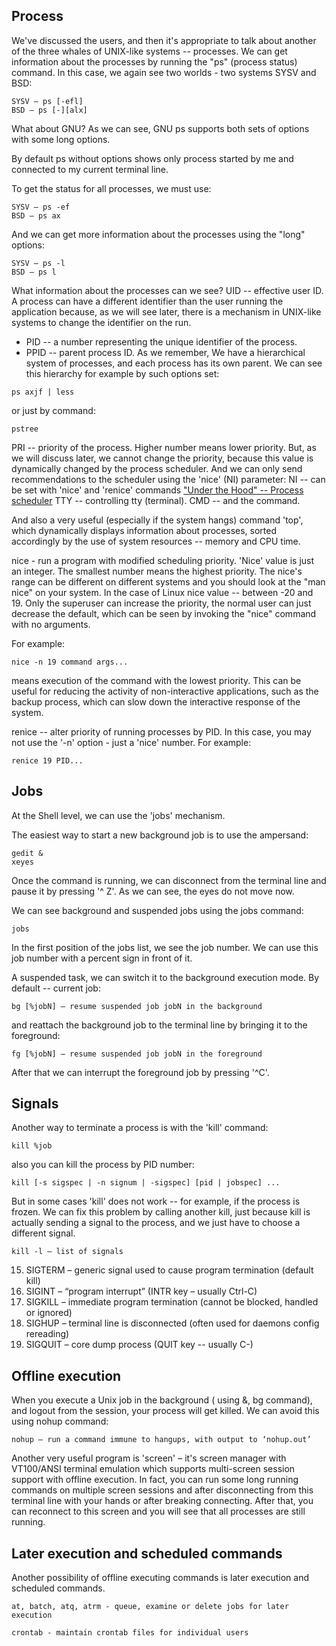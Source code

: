 ## Process

We've discussed the users, and then it's appropriate to talk about another of the three whales of UNIX-like systems -- processes. We can get information about the processes by running the "ps" (process status) command. In this case, we again see two worlds - two systems SYSV and BSD:
```
SYSV – ps [-efl]
BSD – ps [-][alx]
```
What about GNU? As we can see, GNU ps supports both sets of options with some long options.

By default ps without options shows only process started by me and connected to my current terminal line.

To get the status for all processes, we must use:
```
SYSV – ps -ef
BSD – ps ax
```
And we can get more information about the processes using the "long" options:
```
SYSV – ps -l
BSD – ps l
```
What information about the processes can we see? 
UID -- effective user ID. A process can have a different identifier than the user running the application because, as we will see later, there is a mechanism in UNIX-like systems to change the identifier on the run.
* PID -- a number representing the unique identifier of the process.
* PPID -- parent process ID. As we remember, We have a hierarchical system of processes, and each process has its own parent. We can see this hierarchy for example by such options set:
```
ps axjf | less
```
or just by command:
```
pstree
```
PRI -- priority of the process. Higher number means lower priority. But, as we will discuss later, we cannot change the priority, because this value is dynamically changed by the process scheduler. And we can only send recommendations to the scheduler using the 'nice' (NI) parameter:
NI -- can be set with 'nice' and 'renice' commands
["Under the Hood" -- Process scheduler](../under_the_hood/06_scheduler.md)
TTY -- controlling tty (terminal).
CMD -- and the command.

And also a very useful (especially if the system hangs) command 'top', which dynamically displays information about processes, sorted accordingly by the use of system resources -- memory and CPU time.

nice - run a program with modified scheduling priority. 'Nice' value is just an integer.  The smallest number means the highest priority. The nice's range can be different on different systems and you should look at the "man nice" on your system. In the case of Linux nice value -- between -20 and 19. Only the superuser can increase the priority, the normal user can just decrease the default, which can be seen by invoking the "nice" command with no arguments.

For example:
```
nice -n 19 command args...
```
means execution of the command with the lowest priority. This can be useful for reducing the activity of non-interactive applications, such as the backup process, which can slow down the interactive response of the system.

renice -- alter priority of running processes by PID. In this case, you may not use the '-n' option - just a 'nice' number. For example:
```
renice 19 PID...
```

## Jobs

At the Shell level, we can use the 'jobs' mechanism.

The easiest way to start a new background job is to use the ampersand:
```
gedit &
xeyes
```

Once the command is running, we can disconnect from the terminal line and pause it by pressing '^ Z'. As we can see, the eyes do not move now.

We can see background and suspended jobs using the jobs command:
```
jobs
```
In the first position of the jobs list, we see the job number. We can use this job number with a percent sign in front of it.

A suspended task, we can switch it to the background execution mode. By default -- current job:
```
bg [%jobN] – resume suspended job jobN in the background
```
and reattach the background job to the terminal line by bringing it to the foreground:
```
fg [%jobN] – resume suspended job jobN in the foreground
```
After that we can interrupt the foreground job by pressing '^C'.

## Signals

Another way to terminate a process is with the 'kill' command:
```
kill %job
```
also you can kill the process by PID number:
```
kill [-s sigspec | -n signum | -sigspec] [pid | jobspec] ...
```
But in some cases 'kill' does not work -- for example, if the process is frozen. We can fix this problem by calling another kill, just because kill is actually sending a signal to the process, and we just have to choose a different signal. 
```
kill -l – list of signals
```
15) SIGTERM – generic signal used to cause program termination (default kill)
2) SIGINT – “program interrupt” (INTR key – usually Ctrl-C)
9) SIGKILL – immediate program termination (cannot be blocked, handled or ignored)
1) SIGHUP – terminal line is disconnected (often used for daemons config rereading)
3) SIGQUIT – core dump process (QUIT key -- usually C-\)

## Offline execution

When you execute a Unix job in the background ( using &, bg command), and logout from the session, your process will get killed. We can avoid this using nohup command:
```
nohup – run a command immune to hangups, with output to ‘nohup.out’
```
Another very useful program is 'screen' – it's screen manager with VT100/ANSI terminal emulation which supports multi-screen session support with offline execution. In fact, you can run some long running commands on multiple screen sessions and after disconnecting from this terminal line with your hands or after breaking connecting. After that, you can reconnect to this screen and you will see that all processes are still running.

## Later execution and scheduled commands

Another possibility of offline executing commands is later execution and scheduled commands.
```
at, batch, atq, atrm - queue, examine or delete jobs for later execution
```
```
crontab - maintain crontab files for individual users
```

